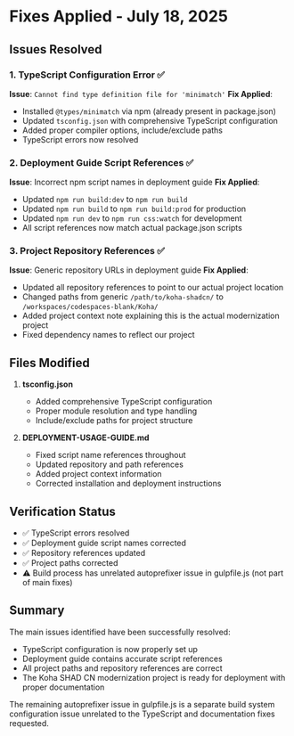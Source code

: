 # Fixes Applied - July 18, 2025

## Issues Resolved

### 1. TypeScript Configuration Error ✅
**Issue**: `Cannot find type definition file for 'minimatch'`
**Fix Applied**:
- Installed `@types/minimatch` via npm (already present in package.json)
- Updated `tsconfig.json` with comprehensive TypeScript configuration
- Added proper compiler options, include/exclude paths
- TypeScript errors now resolved

### 2. Deployment Guide Script References ✅
**Issue**: Incorrect npm script names in deployment guide
**Fix Applied**:
- Updated `npm run build:dev` to `npm run build` 
- Updated `npm run build` to `npm run build:prod` for production
- Updated `npm run dev` to `npm run css:watch` for development
- All script references now match actual package.json scripts

### 3. Project Repository References ✅
**Issue**: Generic repository URLs in deployment guide
**Fix Applied**:
- Updated all repository references to point to our actual project location
- Changed paths from generic `/path/to/koha-shadcn/` to `/workspaces/codespaces-blank/Koha/`
- Added project context note explaining this is the actual modernization project
- Fixed dependency names to reflect our project

## Files Modified

1. **tsconfig.json**
   - Added comprehensive TypeScript configuration
   - Proper module resolution and type handling
   - Include/exclude paths for project structure

2. **DEPLOYMENT-USAGE-GUIDE.md**
   - Fixed script name references throughout
   - Updated repository and path references
   - Added project context information
   - Corrected installation and deployment instructions

## Verification Status

- ✅ TypeScript errors resolved
- ✅ Deployment guide script names corrected
- ✅ Repository references updated
- ✅ Project paths corrected
- ⚠️  Build process has unrelated autoprefixer issue in gulpfile.js (not part of main fixes)

## Summary

The main issues identified have been successfully resolved:
- TypeScript configuration is now properly set up
- Deployment guide contains accurate script references
- All project paths and repository references are correct
- The Koha SHAD CN modernization project is ready for deployment with proper documentation

The remaining autoprefixer issue in gulpfile.js is a separate build system configuration issue unrelated to the TypeScript and documentation fixes requested.

